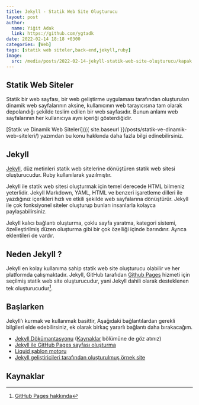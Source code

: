 ```yaml
---
title: Jekyll - Statik Web Site Oluşturucu
layout: post
author:
  name: Yiğit Adak
  link: https://github.com/ygtadk
date: 2022-02-14 18:18 +0300
categories: [Web]
tags: [statik web siteler,back-end,jekyll,ruby]
image:
  src: /media/posts/2022-02-14-jekyll-statik-web-site-oluşturucu/kapak.png
---
```


## Statik Web Siteler

Statik bir web sayfası, bir web geliştirme uygulaması tarafından oluşturulan dinamik web sayfalarının aksine, kullanıcının web tarayıcısına tam olarak depolandığı şekilde teslim edilen bir web sayfasıdır. Bunun anlamı web sayfalarının her kullanıcıya aynı içeriği gösterdiğidir.

[Statik ve Dinamik Web Siteleri]({{ site.baseurl }}/posts/statik-ve-dinamik-web-siteleri/) yazımdan bu konu hakkında daha fazla bilgi edinebilirsiniz.

## Jekyll

[Jekyll](https://jekyllrb.com/), düz metinleri statik web sitelerine dönüştüren statik web sitesi oluşturucudur. Ruby kullanılarak yazılmıştır. 

Jekyll ile statik web sitesi oluşturmak için temel derecede HTML bilmeniz yeterlidir. Jekyll Markdown, YAML, HTML ve benzeri işaretleme dilleri ile yazdığınız içerikleri hızlı ve etkili şekilde web sayfalarına dönüştürür. Jekyll ile çok fonksiyonel siteler oluşturup bunları insanlarla kolayca paylaşabilirsiniz.

Jekyll kalıcı bağlantı oluşturma, çoklu sayfa yaratma, kategori sistemi, özelleştirilmiş düzen oluşturma gibi bir çok özelliği içinde barındırır. Ayrıca eklentileri de vardır.

## Neden Jekyll ?

Jekyll en kolay kullanıma sahip statik web site oluşturucu olabilir ve her platformda çalışmaktadır. Jekyll, GitHub tarafıdan [Github Pages](https://pages.github.com/) hizmeti için seçilmiş statik web site oluşturucudur, yani Jekyll dahili olarak desteklenen tek oluşturucudur[^dnot1].

## Başlarken

Jekyll'ı kurmak ve kullanmak basittir, Aşağıdaki bağlantılardan gerekli bilgileri elde edebilirsiniz, ek olarak birkaç yararlı bağlantı daha bırakacağım.

- [Jekyll Dökümantasyonu](https://jekyllrb.com/docs/) ([Kaynaklar](https://jekyllrb.com/resources/) bölümüne de göz atınız)
- [Jekyll ile GitHub Pages sayfası oluşturma](https://docs.github.com/en/pages/setting-up-a-github-pages-site-with-jekyll)
- [Liquid şablon motoru](https://shopify.github.io/liquid/)
- [Jekyll geliştiricileri tarafından oluşturulmuş örnek site](https://github.com/jekyll/example)


## Kaynaklar

[^dnot1]: [GitHub Pages hakkında](https://docs.github.com/en/pages/getting-started-with-github-pages/about-github-pages#static-site-generators)